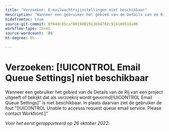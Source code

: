 ```yaml
---
title: "Verzoeken: E-mailwachtrijinstellingen niet beschikbaar"
description: "Wanneer een gebruiker het gebied van de Details van de Rij van een project uitgeeft of bekijkt dat als verzoekrij wordt gevormd, is het gebied van de Montages van de Rij E-mail niet beschikbaar. In plaats daarvan ziet de gebruiker de fout Kan de e-mailservice voor de aanvraagwachtrij niet openen. Neem contact op met Workfront."
hidefromtoc: true
source-git-commit: 8f04dc85caf0019001913bb4762c924109516a96
workflow-type: tm+mt
source-wordcount: '86'
ht-degree: 0%

---
```



# Verzoeken: [!UICONTROL Email Queue Settings] niet beschikbaar

Wanneer een gebruiker het gebied van de Details van de Rij van een project uitgeeft of bekijkt dat als verzoekrij wordt gevormd[!UICONTROL Email Queue Settings]&quot; is niet beschikbaar. In plaats daarvan ziet de gebruiker de fout &quot;[!UICONTROL Unable to accesss request queue email service. Please contact Workfront.]&quot;

_Voor het eerst gerapporteerd op 26 oktober 2022._

